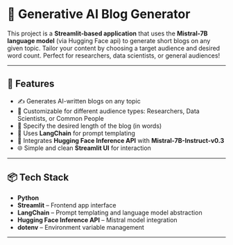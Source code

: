 # 🧠 Generative AI Blog Generator

This project is a **Streamlit-based application** that uses the **Mistral-7B language model** (via Hugging Face api) to generate short blogs on any given topic. Tailor your content by choosing a target audience and desired word count. Perfect for researchers, data scientists, or general audiences!

---

## 🚀 Features

- ✍️ Generates AI-written blogs on any topic
- 🎯 Customizable for different audience types: Researchers, Data Scientists, or Common People
- 📏 Specify the desired length of the blog (in words)
- 🧩 Uses **LangChain** for prompt templating
- 🔗 Integrates **Hugging Face Inference API** with **Mistral-7B-Instruct-v0.3**
- 🌐 Simple and clean **Streamlit UI** for interaction

---

## 📦 Tech Stack

- **Python**
- **Streamlit** – Frontend app interface
- **LangChain** – Prompt templating and language model abstraction
- **Hugging Face Inference API** – Mistral model integration
- **dotenv** – Environment variable management

---


